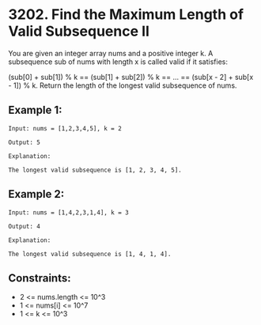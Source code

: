 # 3202. Find the Maximum Length of Valid Subsequence II

You are given an integer array nums and a positive integer k.
A subsequence sub of nums with length x is called valid if it satisfies:

(sub[0] + sub[1]) % k == (sub[1] + sub[2]) % k == ... == (sub[x - 2] + sub[x - 1]) % k.
Return the length of the longest valid subsequence of nums.

## Example 1:

```
Input: nums = [1,2,3,4,5], k = 2

Output: 5

Explanation:

The longest valid subsequence is [1, 2, 3, 4, 5].
```

## Example 2:

```
Input: nums = [1,4,2,3,1,4], k = 3

Output: 4

Explanation:

The longest valid subsequence is [1, 4, 1, 4].
```

## Constraints:

- 2 <= nums.length <= 10^3
- 1 <= nums[i] <= 10^7
- 1 <= k <= 10^3
